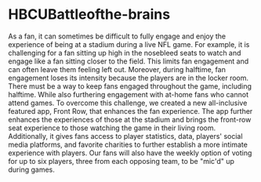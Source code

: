 # HBCUBattleofthe-brains
As a fan, it can sometimes be difficult to fully engage and enjoy the experience of being at a stadium during a live NFL game. For example, it is challenging for a fan sitting up high in the nosebleed seats to watch and engage like a fan sitting closer to the field. This limits fan engagement and can often leave them feeling left out. Moreover, during halftime, fan engagement loses its intensity because the players are in the locker room. There must be a way to keep fans engaged throughout the game, including halftime. While also furthering engagement with at-home fans who cannot attend games.
To overcome this challenge, we created a new all-inclusive featured app, Front Row, that enhances the fan experience. The app further enhances the experiences of those at the stadium and brings the front-row seat experience to those watching the game in their living room. Additionally, it gives fans access to player statistics, data, players' social media platforms, and favorite charities to further establish a more intimate experience with players. Our fans will also have the weekly option of voting for up to six players, three from each opposing team, to be "mic'd" up during games.  
